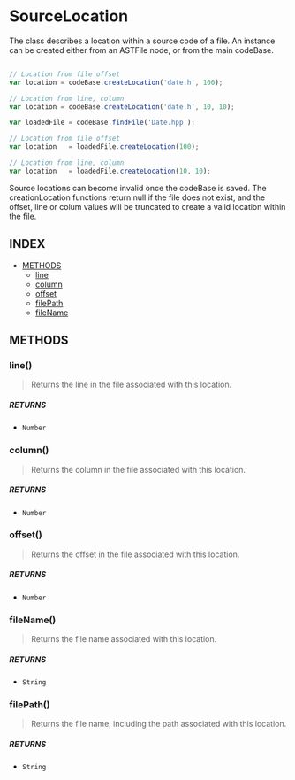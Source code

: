 # SourceLocation

The class describes a location within a source code of a file. An instance can be created either from an ASTFile node, or from the main codeBase.

```js

// Location from file offset
var location = codeBase.createLocation('date.h', 100);

// Location from line, column
var location = codeBase.createLocation('date.h', 10, 10);
```


```js
var loadedFile = codeBase.findFile('Date.hpp');

// Location from file offset
var location   = loadedFile.createLocation(100); 

// Location from line, column
var location   = loadedFile.createLocation(10, 10);
```

Source locations can become invalid once the codeBase is saved. The creationLocation functions return null if the file does not exist, and the offset, line or colum values will be truncated to create a valid location within the file. 

## INDEX

 - [METHODS](#methods)
	 - [line](#line)
	 - [column](#column)
	 - [offset](#offset)
	 - [filePath](#filePath)
	 - [fileName](#fileName) 

## METHODS

### line()

> Returns the line in the file associated with this location.

##### RETURNS

 * `Number` 


### column()

> Returns the column in the file associated with this location.

##### RETURNS

 * `Number` 


### offset()

> Returns the offset in the file associated with this location.

##### RETURNS

 * `Number`

### fileName()

> Returns the file name associated with this location.

##### RETURNS

 * `String` 

### filePath()

> Returns the file name, including the path associated with this location.

##### RETURNS

 * `String`